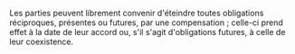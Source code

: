 Les parties peuvent librement convenir d'éteindre toutes obligations réciproques, présentes ou futures, par une compensation ; celle-ci prend effet à la date de leur accord ou, s'il s'agit d'obligations futures, à celle de leur coexistence.
